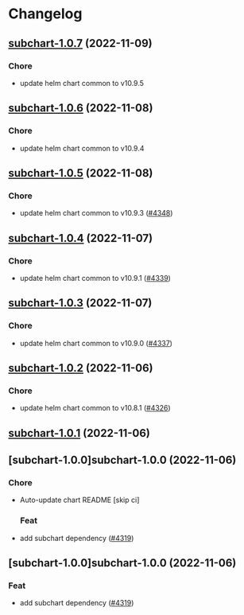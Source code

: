 # Changelog



## [subchart-1.0.7](https://github.com/truecharts/charts/compare/subchart-1.0.6...subchart-1.0.7) (2022-11-09)

### Chore

- update helm chart common to v10.9.5




## [subchart-1.0.6](https://github.com/truecharts/charts/compare/subchart-1.0.5...subchart-1.0.6) (2022-11-08)

### Chore

- update helm chart common to v10.9.4




## [subchart-1.0.5](https://github.com/truecharts/charts/compare/subchart-1.0.4...subchart-1.0.5) (2022-11-08)

### Chore

- update helm chart common to v10.9.3 ([#4348](https://github.com/truecharts/charts/issues/4348))




## [subchart-1.0.4](https://github.com/truecharts/charts/compare/subchart-1.0.3...subchart-1.0.4) (2022-11-07)

### Chore

- update helm chart common to v10.9.1 ([#4339](https://github.com/truecharts/charts/issues/4339))




## [subchart-1.0.3](https://github.com/truecharts/charts/compare/subchart-1.0.2...subchart-1.0.3) (2022-11-07)

### Chore

- update helm chart common to v10.9.0 ([#4337](https://github.com/truecharts/charts/issues/4337))




## [subchart-1.0.2](https://github.com/truecharts/charts/compare/subchart-1.0.1...subchart-1.0.2) (2022-11-06)

### Chore

- update helm chart common to v10.8.1 ([#4326](https://github.com/truecharts/charts/issues/4326))




## [subchart-1.0.1](https://github.com/truecharts/charts/compare/subchart-1.0.0...subchart-1.0.1) (2022-11-06)




## [subchart-1.0.0]subchart-1.0.0 (2022-11-06)

### Chore

- Auto-update chart README [skip ci]

  ### Feat

- add subchart dependency ([#4319](https://github.com/truecharts/charts/issues/4319))




## [subchart-1.0.0]subchart-1.0.0 (2022-11-06)

### Feat

- add subchart dependency ([#4319](https://github.com/truecharts/charts/issues/4319))
